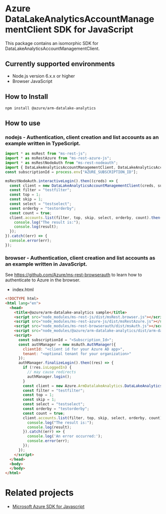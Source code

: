 # Azure DataLakeAnalyticsAccountManagementClient SDK for JavaScript
This package contains an isomorphic SDK for DataLakeAnalyticsAccountManagementClient.

## Currently supported environments
- Node.js version 6.x.x or higher
- Browser JavaScript

## How to Install
```
npm install @azure/arm-datalake-analytics
```


## How to use

### nodejs - Authentication, client creation and list accounts as an example written in TypeScript.

```ts
import * as msRest from "ms-rest-js";
import * as msRestAzure from "ms-rest-azure-js";
import * as msRestNodeAuth from "ms-rest-nodeauth";
import { DataLakeAnalyticsAccountManagementClient, DataLakeAnalyticsAccountManagementModels, DataLakeAnalyticsAccountManagementMappers } from "@azure/arm-datalake-analytics";
const subscriptionId = process.env["AZURE_SUBSCRIPTION_ID"];

msRestNodeAuth.interactiveLogin().then((creds) => {
  const client = new DataLakeAnalyticsAccountManagementClient(creds, subscriptionId);
  const filter = "testfilter";
  const top = 1;
  const skip = 1;
  const select = "testselect";
  const orderby = "testorderby";
  const count = true;
  client.accounts.list(filter, top, skip, select, orderby, count).then((result) => {
    console.log("The result is:");
    console.log(result);
  });
}).catch((err) => {
  console.error(err);
});
```

### browser - Authentication, client creation and list accounts as an example written in JavaScript.
See https://github.com/Azure/ms-rest-browserauth to learn how to authenticate to Azure in the browser.

- index.html
```html
<!DOCTYPE html>
<html lang="en">
  <head>
    <title>@azure/arm-datalake-analytics sample</title>
    <script src="node_modules/ms-rest-js/dist/msRest.browser.js"></script>
    <script src="node_modules/ms-rest-azure-js/dist/msRestAzure.js"></script>
    <script src="node_modules/ms-rest-browserauth/dist/msAuth.js"></script>
    <script src="node_modules/@azure/arm-datalake-analytics/dist/arm-datalake-analytics.js"></script>
    <script>
      const subscriptionId = "<Subscription_Id>";
      const authManager = new msAuth.AuthManager({
        clientId: "<client id for your Azure AD app>",
        tenant: "<optional tenant for your organization>"
      });
      authManager.finalizeLogin().then((res) => {
        if (!res.isLoggedIn) {
          // may cause redirects
          authManager.login();
        }
        const client = new Azure.ArmDatalakeAnalytics.DataLakeAnalyticsAccountManagementClient(res.creds, subscriptionId);
        const filter = "testfilter";
        const top = 1;
        const skip = 1;
        const select = "testselect";
        const orderby = "testorderby";
        const count = true;
        client.accounts.list(filter, top, skip, select, orderby, count).then((result) => {
          console.log("The result is:");
          console.log(result);
        }).catch((err) => {
          console.log('An error occurred:');
          console.error(err);
        });
      });
    </script>
  </head>
  <body>
  </body>
</html>
```

# Related projects
 - [Microsoft Azure SDK for Javascript](https://github.com/Azure/azure-sdk-for-js)
